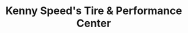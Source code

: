 ---
title: "Kenny Speed's Tire & Performance Center"
url: /mesa/kenny-speeds-tire-und-performance-center/
shop: Reifen
---